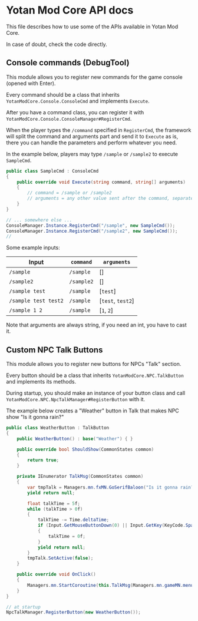 # Yotan Mod Core API docs

This file describes how to use some of the APIs available in Yotan Mod Core.

In case of doubt, check the code directly.


## Console commands (DebugTool)

This module allows you to register new commands for the game console (opened with Enter).

Every command should be a class that inherits `YotanModCore.Console.ConsoleCmd` and
implements `Execute`.

After you have a command class, you can register it with `YotanModCore.Console.ConsoleManager#RegisterCmd`.

When the player types the `/command` specified in `RegisterCmd`, the framework will split the command and arguments
part and send it to `Execute` as is, there you can handle the parameters and perform whatever you need.

In the example below, players may type `/sample` or `/sample2` to execute `SampleCmd`.

```CS
public class SampleCmd : ConsoleCmd
{
	public override void Execute(string command, string[] arguments)
	{
		// command = /sample or /sample2
		// arguments = any other value sent after the command, separated by space.
	}
}

// ... somewhere else ...
ConsoleManager.Instance.RegisterCmd("/sample", new SampleCmd());
ConsoleManager.Instance.RegisterCmd("/sample2", new SampleCmd());
//

```

Some example inputs:

| Input                | `command`  | `arguments`       |
| -------------------- | ---------- | ----------------- |
| `/sample`            | `/sample`  | []                |
| `/sample2`           | `/sample2` | []                |
| `/sample test`       | `/sample`  | [`test`]          |
| `/sample test test2` | `/sample`  | [`test`, `test2`] |
| `/sample 1 2`        | `/sample`  | [`1`, `2`]        |

Note that arguments are always string, if you need an int, you have to cast it.


## Custom NPC Talk Buttons

This module allows you to register new buttons for NPCs "Talk" section.

Every button should be a class that inherits `YotanModCore.NPC.TalkButton` and implements its methods.

During startup, you should make an instance of your button class and call `YotanModCore.NPC.NpcTalkManager#RegisterButton` with it.

The example below creates a "Weather" button in Talk that makes NPC show "Is it gonna rain?"

```CS
public class WeatherButton : TalkButton
{
	public WeatherButton() : base("Weather") { }

	public override bool ShouldShow(CommonStates common)
	{
		return true;
	}

	private IEnumerator TalkMsg(CommonStates common)
	{
		var tmpTalk = Managers.mn.fxMN.GoSerifBaloon("Is it gonna rain?", common.gameObject, Vector3.up * 2f + Managers.mn.eventMN.TalkOffset(common), false, common.anim, 1, "");
		yield return null;

		float talkTime = 5f;
		while (talkTime > 0f)
		{
			talkTime -= Time.deltaTime;
			if (Input.GetMouseButtonDown(0) || Input.GetKey(KeyCode.Space))
			{
				talkTime = 0f;
			}
			yield return null;
		}
		tmpTalk.SetActive(false);
	}

	public override void OnClick()
	{
		Managers.mn.StartCoroutine(this.TalkMsg(Managers.mn.gameMN.menuNPC));
	}
}

// at startup
NpcTalkManager.RegisterButton(new WeatherButton());
```
